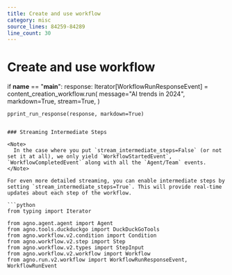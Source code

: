 ```yaml
---
title: Create and use workflow
category: misc
source_lines: 84259-84289
line_count: 30
---
```


# Create and use workflow
if __name__ == "__main__":
    response: Iterator[WorkflowRunResponseEvent] = content_creation_workflow.run(
        message="AI trends in 2024",
        markdown=True,
        stream=True,
    )

    pprint_run_response(response, markdown=True)
```

### Streaming Intermediate Steps

<Note>
  In the case where you put `stream_intermediate_steps=False` (or not set it at all), we only yield `WorkflowStartedEvent`, `WorkflowCompletedEvent` along with all the `Agent/Team` events.
</Note>

For even more detailed streaming, you can enable intermediate steps by setting `stream_intermediate_steps=True`. This will provide real-time updates about each step of the workflow.

```python
from typing import Iterator

from agno.agent.agent import Agent
from agno.tools.duckduckgo import DuckDuckGoTools
from agno.workflow.v2.condition import Condition
from agno.workflow.v2.step import Step
from agno.workflow.v2.types import StepInput
from agno.workflow.v2.workflow import Workflow
from agno.run.v2.workflow import WorkflowRunResponseEvent, WorkflowRunEvent


